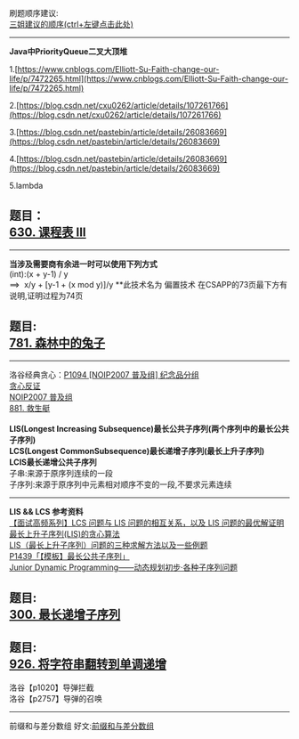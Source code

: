 刷题顺序建议:<br />
[三姐建议的顺序(ctrl+左键点击此处)](https://github.com/SharingSource/LogicStack-LeetCode/wiki/%E8%B4%AA%E5%BF%83%E7%AE%97%E6%B3%95)

----

**Java中PriorityQueue二叉大顶堆**

1.[https://www.cnblogs.com/Elliott-Su-Faith-change-our-life/p/7472265.html](https://www.cnblogs.com/Elliott-Su-Faith-change-our-life/p/7472265.html)

2.[https://blog.csdn.net/cxu0262/article/details/107261766](https://blog.csdn.net/cxu0262/article/details/107261766)

3.[https://blog.csdn.net/pastebin/article/details/26083669](https://blog.csdn.net/pastebin/article/details/26083669)

4.[https://blog.csdn.net/pastebin/article/details/26083669](https://blog.csdn.net/pastebin/article/details/26083669)

5.lambda

<a name="oxEYK"></a>
## 题目：<br /> [630. 课程表 III](https://leetcode.cn/problems/course-schedule-iii/)

----

**当涉及需要商有余进一时可以使用下列方式**<br />(int):(x + y-1) / y<br />==>  x/y + [y-1 + (x mod y)]/y
**此技术名为 偏置技术 在CSAPP的73页最下方有说明,证明过程为74页

<a name="t3mMR"></a>
## 题目:<br /> [781. 森林中的兔子](https://leetcode.cn/problems/rabbits-in-forest/)

----

洛谷经典贪心：[P1094 [NOIP2007 普及组] 纪念品分组](https://www.luogu.com.cn/problem/P1094)<br />[贪心反证](https://www.luogu.com.cn/blog/heidoudou/solution-p1094)<br />[NOIP2007 普及组](https://www.actinoi.com/2019/07/22/noip2007%20%E6%99%AE%E5%8F%8A%E7%BB%84/)<br />[881. 救生艇](https://leetcode.cn/problems/boats-to-save-people/)<br />
<br />**LIS(Longest Increasing Subsequence)最长公共子序列(两个序列中的最长公共子序列)**<br />**LCS(Longest CommonSubsequence)最长递增子序列(最长上升子序列)**<br />**LCIS最长递增公共子序列**<br />子串:来源于原序列连续的一段<br />子序列:来源于原序列中元素相对顺序不变的一段,不要求元素连续<br />

----

**LIS && LCS 参考资料**<br />[【面试高频系列】LCS 问题与 LIS 问题的相互关系，以及 LIS 问题的最优解证明](https://mp.weixin.qq.com/s?__biz=MzU4NDE3MTEyMA==&mid=2247487814&idx=1&sn=e33023c2d474ff75af83eda1c4d01892)<br />[最长上升子序列(LIS)的贪心算法](https://blog.csdn.net/qq_39286580/article/details/113545867)<br />[LIS（最长上升子序列）问题的三种求解方法以及一些例题](https://blog.csdn.net/clevond/article/details/81254285)<br />[P1439「【模板】最长公共子序列」](https://cloud.tencent.com/developer/article/1958123?from=article.detail.1860963)<br />[Junior Dynamic Programming——动态规划初步·各种子序列问题](https://www.luogu.com.cn/blog/pks-LOVING/junior-dynamic-programming-dong-tai-gui-hua-chu-bu-ge-zhong-zi-xu-lie)

## 题目:<br /> [300. 最长递增子序列](https://leetcode.cn/problems/longest-increasing-subsequence/)
## 题目:<br /> [926. 将字符串翻转到单调递增](https://leetcode.cn/problems/flip-string-to-monotone-increasing/)

洛谷【p1020】导弹拦截 <br />
洛谷【p2757】导弹的召唤 <br />

----

前缀和与差分数组
好文:[前缀和与差分数组](https://blog.csdn.net/weixin_45629285/article/details/111146240?spm=1001.2101.3001.6661.1&utm_medium=distribute.pc_relevant_t0.none-task-blog-2%7Edefault%7ECTRLIST%7ERate-1-111146240-blog-107385862.pc_relevant_multi_platform_whitelistv4&depth_1-utm_source=distribute.pc_relevant_t0.none-task-blog-2%7Edefault%7ECTRLIST%7ERate-1-111146240-blog-107385862.pc_relevant_multi_platform_whitelistv4&utm_relevant_index=1)
